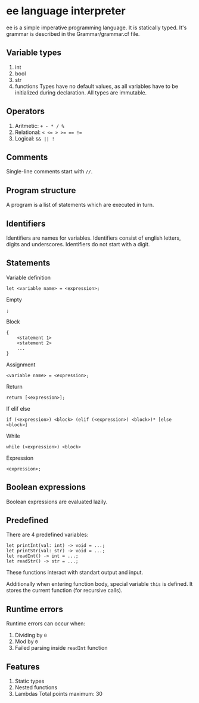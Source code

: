 # ee language interpreter
ee is a simple imperative programming language. It is statically typed. It's grammar is described in the Grammar/grammar.cf file.

## Variable types
1. int
2. bool
3. str
4. functions
Types have no default values, as all variables have to be initialized during declaration. All types are immutable.

## Operators
1. Aritmetic: ```+ - * / %```
2. Relational: ```< <= > >= == !=```
3. Logical: ```&& || !```

## Comments
Single-line comments start with ```//```.

## Program structure
A program is a list of statements which are executed in turn.

## Identifiers
Identifiers are names for variables. Identifiers consist of english letters, digits and
underscores. Identifiers do not start with a digit.

## Statements
Variable definition
```
let <variable name> = <expression>;
```
Empty
```
;
```
Block
```
{
    <statement 1>
    <statement 2>
    ...
}
```
Assignment
```
<variable name> = <expression>;
```
Return
```
return [<expression>];
```
If elif else
```
if (<expression>) <block> (elif (<expression>) <block>)* [else <block>]
```
While
```
while (<expression>) <block>
```
Expression
```
<expression>;
```

## Boolean expressions
Boolean expressions are evaluated lazily.

## Predefined
There are 4 predefined variables:
```
let printInt(val: int) -> void = ...;
let printStr(val: str) -> void = ...;
let readInt() -> int = ...;
let readStr() -> str = ...;
```
These functions interact with standart output and input.

Additionally when entering function body, special variable ```this``` is defined. It stores the current function (for recursive calls).

## Runtime errors
Runtime errors can occur when:
1. Dividing by ```0```
2. Mod by ```0```
3. Failed parsing inside ```readInt``` function

## Features
1. Static types
2. Nested functions
3. Lambdas
Total points maximum: 30
